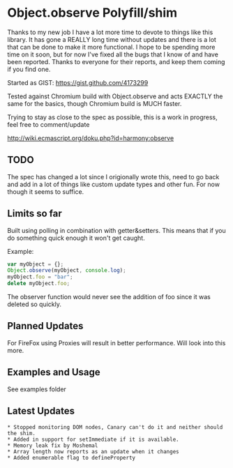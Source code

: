 Object.observe Polyfill/shim
============================
Thanks to my new job I have a lot more time to devote to things like this library.  It has gone a REALLY long time without updates and there is a lot that can be done to make it more functional.  I hope to be spending more time on it soon, but for now I've fixed all the bugs that I know of and have been reported.  Thanks to everyone for their reports, and keep them coming if you find one.

Started as GIST: https://gist.github.com/4173299

Tested against Chromium build with Object.observe and acts EXACTLY the same for the basics, though Chromium build is MUCH faster.

Trying to stay as close to the spec as possible, this is a work in progress, feel free to comment/update

http://wiki.ecmascript.org/doku.php?id=harmony:observe

TODO
----

The spec has changed a lot since I origionally wrote this, need to go back and add in a lot of things like custom update types and other fun.  For now though it seems to suffice.

Limits so far
--------------
  Built using polling in combination with getter&setters.  This means that if you do something quick enough it won't get caught.

  Example:
```js
var myObject = {};
Object.observe(myObject, console.log);
myObject.foo = "bar";
delete myObject.foo;
```

  The observer function would never see the addition of foo since it was deleted so quickly.

Planned Updates
---------------
  For FireFox using Proxies will result in better performance.  Will look into this more.

Examples and Usage
------------------
  See examples folder

Latest Updates
--------------

    * Stopped monitoring DOM nodes, Canary can't do it and neither should the shim.
    * Added in support for setImmediate if it is available.
    * Memory leak fix by Moshemal
    * Array length now reports as an update when it changes
    * Added enumerable flag to defineProperty